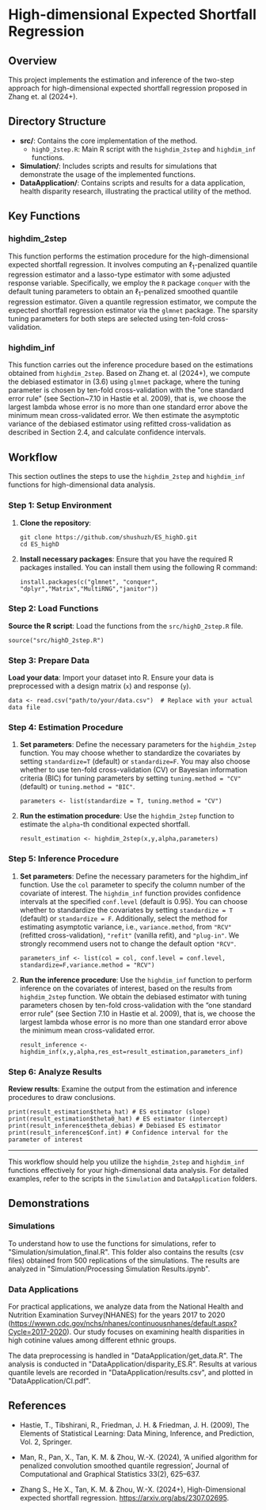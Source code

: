# High-dimensional Expected Shortfall Regression

## Overview

This project implements the estimation and inference of the two-step approach for high-dimensional expected shortfall regression proposed in Zhang et. al (2024+). 

## Directory Structure

- **src/**: Contains the core implementation of the method.
  - `highD_2step.R`: Main R script with the `highdim_2step` and `highdim_inf` functions.
- **Simulation/**: Includes scripts and results for simulations that demonstrate the usage of the implemented functions.
- **DataApplication/**: Contains scripts and results for a data application, health disparity research, illustrating the practical utility of the method.

## Key Functions

### highdim_2step
This function performs the estimation procedure for the high-dimensional expected shortfall regression. It involves computing an $\ell_1$-penalized quantile regression estimator and a lasso-type estimator with some adjusted response variable. Specifically, we employ the `R` package `conquer` with the default tuning parameters to obtain an $\ell_1$-penalized smoothed quantile regression estimator. Given a quantile regression estimator, we compute the expected shortfall regression estimator via the `glmnet` package. The sparsity tuning parameters for both steps are selected using ten-fold cross-validation.

### highdim_inf
This function carries out the inference procedure based on the estimations obtained from `highdim_2step`. Based on Zhang et. al (2024+), we compute the debiased estimator in (3.6) using `glmnet` package, where the tuning parameter is chosen by ten-fold cross-validation with the "one standard error rule" (see Section~7.10 in Hastie et al. 2009), that is, we choose the largest lambda whose error is no more than one standard error above the minimum mean cross-validated error. We then estimate the asymptotic variance of the debiased estimator using refitted cross-validation as described in Section 2.4, and calculate confidence intervals. 


## Workflow

This section outlines the steps to use the `highdim_2step` and `highdim_inf` functions for high-dimensional data analysis.

### Step 1: Setup Environment

1. **Clone the repository**:
    ```{bash}
    git clone https://github.com/shushuzh/ES_highD.git
    cd ES_highD
    ```

2. **Install necessary packages**: Ensure that you have the required R packages installed. You can install them using the following R command:
    ```{r,eval = FALSE}
    install.packages(c("glmnet", "conquer", "dplyr","Matrix","MultiRNG","janitor"))
    ```

### Step 2: Load Functions

**Source the R script**: Load the functions from the `src/highD_2step.R` file.

```{r,eval = FALSE}
source("src/highD_2step.R")
```

### Step 3: Prepare Data

**Load your data**: Import your dataset into R. Ensure your data is preprocessed with a design matrix (`x`) and response (`y`).

```{r,eval = FALSE}
data <- read.csv("path/to/your/data.csv")  # Replace with your actual data file
```

### Step 4: Estimation Procedure

1. **Set parameters**: Define the necessary parameters for the `highdim_2step` function. You may choose whether to standardize the covariates by setting `standardize=T` (default) or `standardize=F`. You may also choose whether to use ten-fold cross-validation (CV) or Bayesian information criteria (BIC) for tuning parameters by setting `tuning.method = "CV"` (default) or `tuning.method = "BIC"`. 
    ```{r,eval = FALSE}
    parameters <- list(standardize = T, tuning.method = "CV") 
    ```

2. **Run the estimation procedure**: Use the `highdim_2step` function to estimate the `alpha`-th conditional expected shortfall.  

    ```{r,eval = FALSE}
    result_estimation <- highdim_2step(x,y,alpha,parameters)
    ```

### Step 5: Inference Procedure
1. **Set parameters**: Define the necessary parameters for the highdim_inf function. Use the `col` parameter to specify the column number of the covariate of interest. The `highdim_inf` function provides confidence intervals at the specified `conf.level` (default is 0.95). You can choose whether to standardize the covariates by setting `standardize = T` (default) or `standardize = F`. Additionally, select the method for estimating asymptotic variance, i.e., `variance.method`, from `"RCV"` (refitted cross-validation), `"refit"` (vanilla refit), and `"plug-in"`. We strongly recommend users not to change the default option `"RCV"`.

    ```{r,eval = FALSE}
    parameters_inf <- list(col = col, conf.level = conf.level,  standardize=F,variance.method = "RCV")  
    ```

2. **Run the inference procedure**: 
Use the `highdim_inf` function to perform inference on the covariates of interest, based on the results from `highdim_2step` function. We obtain the debiased estimator with tuning parameters chosen by ten-fold cross-validation with the “one standard error rule” (see Section 7.10 in Hastie et al. 2009), that is, we choose the largest lambda whose error is no more than one standard error above the minimum mean cross-validated error. 
    ```{r,eval = FALSE}
    result_inference <- highdim_inf(x,y,alpha,res_est=result_estimation,parameters_inf)
    ```

### Step 6: Analyze Results

**Review results**: Examine the output from the estimation and inference procedures to draw conclusions.
```{r,eval = FALSE}
print(result_estimation$theta_hat) # ES estimator (slope)
print(result_estimation$theta0_hat) # ES estimator (intercept)
print(result_inference$theta_debias) # Debiased ES estimator
print(result_inference$Conf.int) # Confidence interval for the parameter of interest
```
---

This workflow should help you utilize the `highdim_2step` and `highdim_inf` functions effectively for your high-dimensional data analysis. For detailed examples, refer to the scripts in the `Simulation` and `DataApplication` folders.


## Demonstrations
### Simulations
To understand how to use the functions for simulations, refer to "Simulation/simulation_final.R". This folder also contains the results (csv files) obtained from 500 replications of the simulations. The results are analyzed in "Simulation/Processing Simulation Results.ipynb". 

### Data Applications
For practical applications, we analyze data from the National Health and Nutrition Examination Survey(NHANES) for the years 2017 to 2020 (https://wwwn.cdc.gov/nchs/nhanes/continuousnhanes/default.aspx?Cycle=2017-2020). Our study focuses on examining health disparities in high cotinine values among different ethnic groups.

The data preprocessing is handled in "DataApplication/get_data.R". The analysis is conducted in "DataApplication/disparity_ES.R". Results at various quantile levels are recorded in "DataApplication/results.csv", and plotted in "DataApplication/CI.pdf".

## References

- Hastie, T., Tibshirani, R., Friedman, J. H. & Friedman, J. H. (2009), The Elements of
Statistical Learning: Data Mining, Inference, and Prediction, Vol. 2, Springer.

- Man, R., Pan, X., Tan, K. M. & Zhou, W.-X. (2024), ‘A unified algorithm for penalized convolution smoothed quantile regression’, Journal of Computational and Graphical Statistics 33(2), 625–637.

- Zhang S., He X., Tan, K. M. & Zhou, W.-X. (2024+), High-Dimensional expected shortfall regression. https://arxiv.org/abs/2307.02695. 




